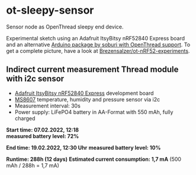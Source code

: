 # ot-sleepy-sensor
Sensor node as OpenThread sleepy end device.

Experimental sketch using an Adafruit ItsyBitsy nRF52840 Express board and an alternative [Arduino package by soburi with OpenThread support](https://github.com/soburi/openthread_nrf52_arduino).
To get a complete picture, have a look at [Brezensalzer/ot-nRF52-experiments](https://github.com/Brezensalzer/ot-nRF52-experiments).

## Indirect current measurement Thread module with i2c sensor
- [Adafruit ItsyBitsy nRF52840 Express](https://learn.adafruit.com/adafruit-itsybitsy-nrf52840-express) development board
- [MS8607](https://learn.adafruit.com/adafruit-te-ms8607-pht-sensor/overview) temperature, humidity and pressure sensor via i2c
- Measurement interval: 30s
- Power supply: LiFePO4 battery in AA-Format with 550 mAh, fully charged

**Start time: 07.02.2022, 12:18**<br/>
**measured battery level: 72%**

**End time: 19.02.2022, 12:30 Uhr**
**measured battery level: 10%**

**Runtime: 288h (12 days)**
**Estimated current consumption: 1,7 mA**
(500 mAh / 288h = 1,7 mA)
